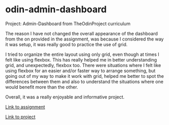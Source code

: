 # odin-admin-dashboard
Project: Admin-Dashboard from TheOdinProject curriculum

The reason I have not changed the overall appearance of the dashboard from the on provided in the assignment, was because I considered the way it was setup, it was really good to practice the use of grid. 

I tried to organize the entire layout using only grid, even though at times I felt like using flexbox. This has really helped me in better understanding grid, and unexpectedly, flexbox too. There were situations where I felt like using flexbox for an easier and/or faster way to arrange something, but going out of my way to make it work with grid, helped me better to spot the differences between them and also to understand the situations where one would benefit more than the other. 

Overall, it was a really enjoyable and informative project.

[Link to assignment](https://www.theodinproject.com/lessons/node-path-intermediate-html-and-css-admin-dashboard)

[Link to project](https://octavian-sn.github.io/odin-admin-dashboard/)